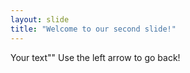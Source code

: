 ```yaml
---
layout: slide
title: "Welcome to our second slide!"
---
```

Your text""
Use the left arrow to go back!
